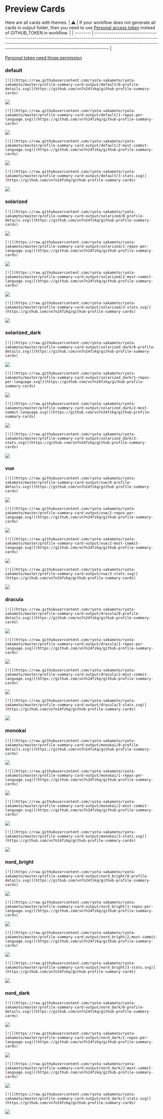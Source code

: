 
# Preview Cards

Here are all cards with themes.
| :warning: | If your workflow does not generate all cards in output folder, then you need to use [Personal access token](https://docs.github.com/en/actions/configuring-and-managing-workflows/creating-and-storing-encrypted-secrets) instead of GITHUB_TOKEN in workflow. |
| :-------: | :------------------------------------------------------------------------------------------------------------------------------------------------------------------------------------------------------------------------------------------------ |

[Personal token need those permission](https://github.com/vn7n24fzkq/github-profile-summary-cards/wiki/Personal-access-token-permissions)


### default


```
[![](https://raw.githubusercontent.com/ryota-sakamoto/ryota-sakamoto/master/profile-summary-card-output/default/0-profile-details.svg)](https://github.com/vn7n24fzkq/github-profile-summary-cards)
```
![](https://raw.githubusercontent.com/ryota-sakamoto/ryota-sakamoto/master/profile-summary-card-output/default/0-profile-details.svg)


```
[![](https://raw.githubusercontent.com/ryota-sakamoto/ryota-sakamoto/master/profile-summary-card-output/default/1-repos-per-language.svg)](https://github.com/vn7n24fzkq/github-profile-summary-cards)
```
![](https://raw.githubusercontent.com/ryota-sakamoto/ryota-sakamoto/master/profile-summary-card-output/default/1-repos-per-language.svg)


```
[![](https://raw.githubusercontent.com/ryota-sakamoto/ryota-sakamoto/master/profile-summary-card-output/default/2-most-commit-language.svg)](https://github.com/vn7n24fzkq/github-profile-summary-cards)
```
![](https://raw.githubusercontent.com/ryota-sakamoto/ryota-sakamoto/master/profile-summary-card-output/default/2-most-commit-language.svg)


```
[![](https://raw.githubusercontent.com/ryota-sakamoto/ryota-sakamoto/master/profile-summary-card-output/default/3-stats.svg)](https://github.com/vn7n24fzkq/github-profile-summary-cards)
```
![](https://raw.githubusercontent.com/ryota-sakamoto/ryota-sakamoto/master/profile-summary-card-output/default/3-stats.svg)


### solarized


```
[![](https://raw.githubusercontent.com/ryota-sakamoto/ryota-sakamoto/master/profile-summary-card-output/solarized/0-profile-details.svg)](https://github.com/vn7n24fzkq/github-profile-summary-cards)
```
![](https://raw.githubusercontent.com/ryota-sakamoto/ryota-sakamoto/master/profile-summary-card-output/solarized/0-profile-details.svg)


```
[![](https://raw.githubusercontent.com/ryota-sakamoto/ryota-sakamoto/master/profile-summary-card-output/solarized/1-repos-per-language.svg)](https://github.com/vn7n24fzkq/github-profile-summary-cards)
```
![](https://raw.githubusercontent.com/ryota-sakamoto/ryota-sakamoto/master/profile-summary-card-output/solarized/1-repos-per-language.svg)


```
[![](https://raw.githubusercontent.com/ryota-sakamoto/ryota-sakamoto/master/profile-summary-card-output/solarized/2-most-commit-language.svg)](https://github.com/vn7n24fzkq/github-profile-summary-cards)
```
![](https://raw.githubusercontent.com/ryota-sakamoto/ryota-sakamoto/master/profile-summary-card-output/solarized/2-most-commit-language.svg)


```
[![](https://raw.githubusercontent.com/ryota-sakamoto/ryota-sakamoto/master/profile-summary-card-output/solarized/3-stats.svg)](https://github.com/vn7n24fzkq/github-profile-summary-cards)
```
![](https://raw.githubusercontent.com/ryota-sakamoto/ryota-sakamoto/master/profile-summary-card-output/solarized/3-stats.svg)


### solarized_dark


```
[![](https://raw.githubusercontent.com/ryota-sakamoto/ryota-sakamoto/master/profile-summary-card-output/solarized_dark/0-profile-details.svg)](https://github.com/vn7n24fzkq/github-profile-summary-cards)
```
![](https://raw.githubusercontent.com/ryota-sakamoto/ryota-sakamoto/master/profile-summary-card-output/solarized_dark/0-profile-details.svg)


```
[![](https://raw.githubusercontent.com/ryota-sakamoto/ryota-sakamoto/master/profile-summary-card-output/solarized_dark/1-repos-per-language.svg)](https://github.com/vn7n24fzkq/github-profile-summary-cards)
```
![](https://raw.githubusercontent.com/ryota-sakamoto/ryota-sakamoto/master/profile-summary-card-output/solarized_dark/1-repos-per-language.svg)


```
[![](https://raw.githubusercontent.com/ryota-sakamoto/ryota-sakamoto/master/profile-summary-card-output/solarized_dark/2-most-commit-language.svg)](https://github.com/vn7n24fzkq/github-profile-summary-cards)
```
![](https://raw.githubusercontent.com/ryota-sakamoto/ryota-sakamoto/master/profile-summary-card-output/solarized_dark/2-most-commit-language.svg)


```
[![](https://raw.githubusercontent.com/ryota-sakamoto/ryota-sakamoto/master/profile-summary-card-output/solarized_dark/3-stats.svg)](https://github.com/vn7n24fzkq/github-profile-summary-cards)
```
![](https://raw.githubusercontent.com/ryota-sakamoto/ryota-sakamoto/master/profile-summary-card-output/solarized_dark/3-stats.svg)


### vue


```
[![](https://raw.githubusercontent.com/ryota-sakamoto/ryota-sakamoto/master/profile-summary-card-output/vue/0-profile-details.svg)](https://github.com/vn7n24fzkq/github-profile-summary-cards)
```
![](https://raw.githubusercontent.com/ryota-sakamoto/ryota-sakamoto/master/profile-summary-card-output/vue/0-profile-details.svg)


```
[![](https://raw.githubusercontent.com/ryota-sakamoto/ryota-sakamoto/master/profile-summary-card-output/vue/1-repos-per-language.svg)](https://github.com/vn7n24fzkq/github-profile-summary-cards)
```
![](https://raw.githubusercontent.com/ryota-sakamoto/ryota-sakamoto/master/profile-summary-card-output/vue/1-repos-per-language.svg)


```
[![](https://raw.githubusercontent.com/ryota-sakamoto/ryota-sakamoto/master/profile-summary-card-output/vue/2-most-commit-language.svg)](https://github.com/vn7n24fzkq/github-profile-summary-cards)
```
![](https://raw.githubusercontent.com/ryota-sakamoto/ryota-sakamoto/master/profile-summary-card-output/vue/2-most-commit-language.svg)


```
[![](https://raw.githubusercontent.com/ryota-sakamoto/ryota-sakamoto/master/profile-summary-card-output/vue/3-stats.svg)](https://github.com/vn7n24fzkq/github-profile-summary-cards)
```
![](https://raw.githubusercontent.com/ryota-sakamoto/ryota-sakamoto/master/profile-summary-card-output/vue/3-stats.svg)


### dracula


```
[![](https://raw.githubusercontent.com/ryota-sakamoto/ryota-sakamoto/master/profile-summary-card-output/dracula/0-profile-details.svg)](https://github.com/vn7n24fzkq/github-profile-summary-cards)
```
![](https://raw.githubusercontent.com/ryota-sakamoto/ryota-sakamoto/master/profile-summary-card-output/dracula/0-profile-details.svg)


```
[![](https://raw.githubusercontent.com/ryota-sakamoto/ryota-sakamoto/master/profile-summary-card-output/dracula/1-repos-per-language.svg)](https://github.com/vn7n24fzkq/github-profile-summary-cards)
```
![](https://raw.githubusercontent.com/ryota-sakamoto/ryota-sakamoto/master/profile-summary-card-output/dracula/1-repos-per-language.svg)


```
[![](https://raw.githubusercontent.com/ryota-sakamoto/ryota-sakamoto/master/profile-summary-card-output/dracula/2-most-commit-language.svg)](https://github.com/vn7n24fzkq/github-profile-summary-cards)
```
![](https://raw.githubusercontent.com/ryota-sakamoto/ryota-sakamoto/master/profile-summary-card-output/dracula/2-most-commit-language.svg)


```
[![](https://raw.githubusercontent.com/ryota-sakamoto/ryota-sakamoto/master/profile-summary-card-output/dracula/3-stats.svg)](https://github.com/vn7n24fzkq/github-profile-summary-cards)
```
![](https://raw.githubusercontent.com/ryota-sakamoto/ryota-sakamoto/master/profile-summary-card-output/dracula/3-stats.svg)


### monokai


```
[![](https://raw.githubusercontent.com/ryota-sakamoto/ryota-sakamoto/master/profile-summary-card-output/monokai/0-profile-details.svg)](https://github.com/vn7n24fzkq/github-profile-summary-cards)
```
![](https://raw.githubusercontent.com/ryota-sakamoto/ryota-sakamoto/master/profile-summary-card-output/monokai/0-profile-details.svg)


```
[![](https://raw.githubusercontent.com/ryota-sakamoto/ryota-sakamoto/master/profile-summary-card-output/monokai/1-repos-per-language.svg)](https://github.com/vn7n24fzkq/github-profile-summary-cards)
```
![](https://raw.githubusercontent.com/ryota-sakamoto/ryota-sakamoto/master/profile-summary-card-output/monokai/1-repos-per-language.svg)


```
[![](https://raw.githubusercontent.com/ryota-sakamoto/ryota-sakamoto/master/profile-summary-card-output/monokai/2-most-commit-language.svg)](https://github.com/vn7n24fzkq/github-profile-summary-cards)
```
![](https://raw.githubusercontent.com/ryota-sakamoto/ryota-sakamoto/master/profile-summary-card-output/monokai/2-most-commit-language.svg)


```
[![](https://raw.githubusercontent.com/ryota-sakamoto/ryota-sakamoto/master/profile-summary-card-output/monokai/3-stats.svg)](https://github.com/vn7n24fzkq/github-profile-summary-cards)
```
![](https://raw.githubusercontent.com/ryota-sakamoto/ryota-sakamoto/master/profile-summary-card-output/monokai/3-stats.svg)


### nord_bright


```
[![](https://raw.githubusercontent.com/ryota-sakamoto/ryota-sakamoto/master/profile-summary-card-output/nord_bright/0-profile-details.svg)](https://github.com/vn7n24fzkq/github-profile-summary-cards)
```
![](https://raw.githubusercontent.com/ryota-sakamoto/ryota-sakamoto/master/profile-summary-card-output/nord_bright/0-profile-details.svg)


```
[![](https://raw.githubusercontent.com/ryota-sakamoto/ryota-sakamoto/master/profile-summary-card-output/nord_bright/1-repos-per-language.svg)](https://github.com/vn7n24fzkq/github-profile-summary-cards)
```
![](https://raw.githubusercontent.com/ryota-sakamoto/ryota-sakamoto/master/profile-summary-card-output/nord_bright/1-repos-per-language.svg)


```
[![](https://raw.githubusercontent.com/ryota-sakamoto/ryota-sakamoto/master/profile-summary-card-output/nord_bright/2-most-commit-language.svg)](https://github.com/vn7n24fzkq/github-profile-summary-cards)
```
![](https://raw.githubusercontent.com/ryota-sakamoto/ryota-sakamoto/master/profile-summary-card-output/nord_bright/2-most-commit-language.svg)


```
[![](https://raw.githubusercontent.com/ryota-sakamoto/ryota-sakamoto/master/profile-summary-card-output/nord_bright/3-stats.svg)](https://github.com/vn7n24fzkq/github-profile-summary-cards)
```
![](https://raw.githubusercontent.com/ryota-sakamoto/ryota-sakamoto/master/profile-summary-card-output/nord_bright/3-stats.svg)


### nord_dark


```
[![](https://raw.githubusercontent.com/ryota-sakamoto/ryota-sakamoto/master/profile-summary-card-output/nord_dark/0-profile-details.svg)](https://github.com/vn7n24fzkq/github-profile-summary-cards)
```
![](https://raw.githubusercontent.com/ryota-sakamoto/ryota-sakamoto/master/profile-summary-card-output/nord_dark/0-profile-details.svg)


```
[![](https://raw.githubusercontent.com/ryota-sakamoto/ryota-sakamoto/master/profile-summary-card-output/nord_dark/1-repos-per-language.svg)](https://github.com/vn7n24fzkq/github-profile-summary-cards)
```
![](https://raw.githubusercontent.com/ryota-sakamoto/ryota-sakamoto/master/profile-summary-card-output/nord_dark/1-repos-per-language.svg)


```
[![](https://raw.githubusercontent.com/ryota-sakamoto/ryota-sakamoto/master/profile-summary-card-output/nord_dark/2-most-commit-language.svg)](https://github.com/vn7n24fzkq/github-profile-summary-cards)
```
![](https://raw.githubusercontent.com/ryota-sakamoto/ryota-sakamoto/master/profile-summary-card-output/nord_dark/2-most-commit-language.svg)


```
[![](https://raw.githubusercontent.com/ryota-sakamoto/ryota-sakamoto/master/profile-summary-card-output/nord_dark/3-stats.svg)](https://github.com/vn7n24fzkq/github-profile-summary-cards)
```
![](https://raw.githubusercontent.com/ryota-sakamoto/ryota-sakamoto/master/profile-summary-card-output/nord_dark/3-stats.svg)

